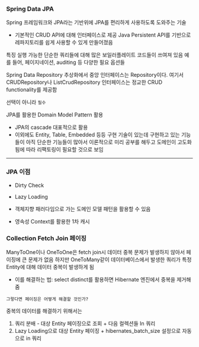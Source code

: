 ### Spring Data JPA

Spring 프레임워크와 JPA라는 기반위에 JPA를 편리하게 사용하도록 도와주는 기술

- 기본적인 CRUD API에 대해 인터페이스로 제공
  Java Persistent API를 기반으로 레파지토리를 쉽게 사용할 수 있게 만들어졌음

특징
실행 가능한 단순한 쿼리들에 대해 많은 보일러플레이트 코드들이 쓰여져 있음
예를 들어, 페이지네이션, auditing 등 다양한 필요 옵션들

Spring Data Repository 추상화에서 중앙 인터페이스는 Repository이다.
여기서 CRUDRepository나 ListCrudRepository 인터페이스는 정교한 CRUD functionality를 제공함

선택이 아니라 `필수`

JPA를 활용한 Domain Model Pattern 활용

- JPA의 cascade 대표적으로 활용
- 이외에도 Entity, Table, Embedded 등등 구현 기술이 있는데 구현하고 있는 기능들이 아직 단순한 기능들이 많아서 이론적으로 미리 공부를 해두고 도메인이 고도화됨에 따라 리팩토링이 필요할 것으로 보임

---

### JPA 이점

- Dirty Check

- Lazy Loading

- 객체지향 패러다임으로 가는 도메인 모델 패턴을 활용할 수 있음

- 영속성 Context를 활용한 1차 캐시

### Collection Fetch Join 페이징

ManyToOne이나 OneToOne은 fetch join시 데이터 중복 문제가 발생하지 않아서 페이징에 큰 문제가 없음
하지만 OneToMany같이 데이터베이스에서 발생한 쿼리가 특정 Entity에 대해 데이터 중복이 발생하게 됨

- 이를 해결하는 법: select distinct를 활용하면 Hibernate 엔진에서 중복을 제거해줌

`그렇다면 페이징은 어떻게 해결할 것인가?`

중복의 데이터를 해결하기 위해서는

1. 쿼리 분배 - 대상 Entity 페이징으로 조회 + 다음 컬렉션들 In 쿼리
2. Lazy Loading으로 대상 Entity 페이징 + hibernates_batch_size 설정으로 자동으로 in 쿼리
